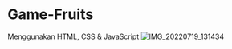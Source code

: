 # Game-Fruits
Menggunakan HTML, CSS &amp; JavaScript
![IMG_20220719_131434](https://user-images.githubusercontent.com/89238386/179680418-82bc6ea5-c01a-475f-83ba-e289031c7ec9.jpg)
